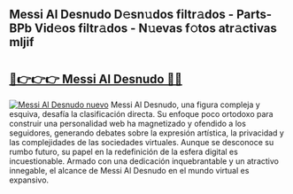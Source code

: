 ## Messi Al Desnudo D𝚎sn𝚞dos filtr𝚊dos - Parts-BPb Vid𝚎os filtr𝚊dos - N𝚞evas f𝚘tos atr𝚊ctivas mljif

# <h2><a href="http://mb6kbn9.tromn.icu/?c=Messi+Al+Desnudo">🔗👉👉👉 Messi Al Desnudo 🔗🔗</a></h2>

[![Messi Al Desnudo nuevo](https://i.imgur.com/pEAQMta.gif)](http://mb6kbn9.tromn.icu/?c=Messi+Al+Desnudo)
Messi Al Desnudo, una figura compleja y esquiva, desafía la clasificación directa. Su enfoque poco ortodoxo para construir una personalidad web ha magnetizado y ofendido a los seguidores, generando debates sobre la expresión artística, la privacidad y las complejidades de las sociedades virtuales. Aunque se desconoce su rumbo futuro, su papel en la redefinición de la esfera digital es incuestionable. Armado con una dedicación inquebrantable y un atractivo innegable, el alcance de Messi Al Desnudo en el mundo virtual es expansivo.
